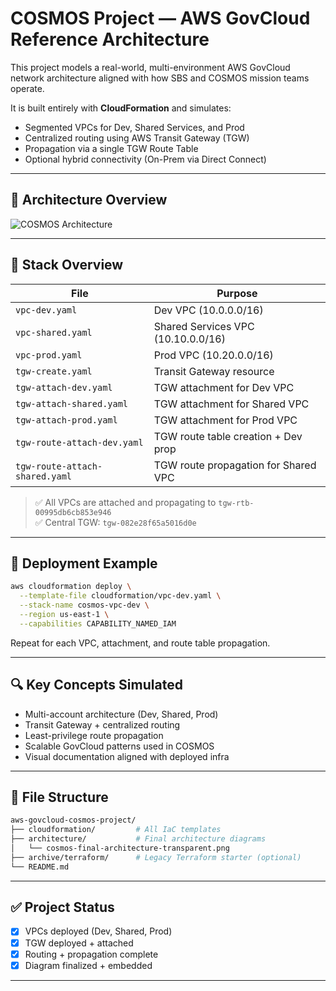 # COSMOS Project — AWS GovCloud Reference Architecture

This project models a real-world, multi-environment AWS GovCloud network architecture aligned with how SBS and COSMOS mission teams operate.

It is built entirely with **CloudFormation** and simulates:
- Segmented VPCs for Dev, Shared Services, and Prod
- Centralized routing using AWS Transit Gateway (TGW)
- Propagation via a single TGW Route Table
- Optional hybrid connectivity (On-Prem via Direct Connect)

---

## 📐 Architecture Overview

![COSMOS Architecture](/architecture/cosmos-final-architecture-transparent.png)

---

## 🧱 Stack Overview

| File                            | Purpose                                |
|--------------------------------|---------------------------------------|
| `vpc-dev.yaml`                 | Dev VPC (10.0.0.0/16)                 |
| `vpc-shared.yaml`              | Shared Services VPC (10.10.0.0/16)    |
| `vpc-prod.yaml`                | Prod VPC (10.20.0.0/16)               |
| `tgw-create.yaml`              | Transit Gateway resource               |
| `tgw-attach-dev.yaml`          | TGW attachment for Dev VPC             |
| `tgw-attach-shared.yaml`       | TGW attachment for Shared VPC          |
| `tgw-attach-prod.yaml`         | TGW attachment for Prod VPC            |
| `tgw-route-attach-dev.yaml`    | TGW route table creation + Dev prop    |
| `tgw-route-attach-shared.yaml` | TGW route propagation for Shared VPC   |

> ✅ All VPCs are attached and propagating to `tgw-rtb-00995db6cb853e946`  
> ✅ Central TGW: `tgw-082e28f65a5016d0e`

---

## 🚀 Deployment Example

```bash
aws cloudformation deploy \
  --template-file cloudformation/vpc-dev.yaml \
  --stack-name cosmos-vpc-dev \
  --region us-east-1 \
  --capabilities CAPABILITY_NAMED_IAM
```

Repeat for each VPC, attachment, and route table propagation.

---

## 🔍 Key Concepts Simulated

- Multi-account architecture (Dev, Shared, Prod)
- Transit Gateway + centralized routing
- Least-privilege route propagation
- Scalable GovCloud patterns used in COSMOS
- Visual documentation aligned with deployed infra

---

## 📁 File Structure

```bash
aws-govcloud-cosmos-project/
├── cloudformation/         # All IaC templates
├── architecture/           # Final architecture diagrams
│   └── cosmos-final-architecture-transparent.png
├── archive/terraform/      # Legacy Terraform starter (optional)
└── README.md
```

---

## ✅ Project Status

- [x] VPCs deployed (Dev, Shared, Prod)
- [x] TGW deployed + attached
- [x] Routing + propagation complete
- [x] Diagram finalized + embedded

---
